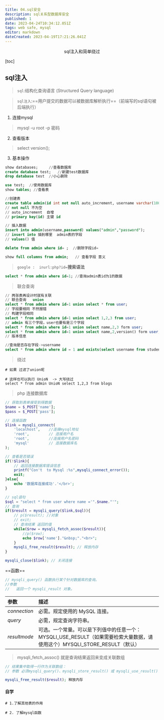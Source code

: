 ```yaml
---
title: 04.sql安全
description: sql关系型数据库安全
published: 1
date: 2023-04-24T10:34:12.051Z
tags: web safe, mysql
editor: markdown
dateCreated: 2023-04-19T17:21:26.041Z
---
```


<center>sql注入和简单绕过</center>

[toc]



## sql注入

> `sql`:结构化查询语言 (Structured Query language)

> `sql注入`:==用户提交的数据可以被数据库解析执行==（前端写的sql语句被后端执行）

1. 连接mysql

> mysql -u root -p    密码



2. 查看版本

> select version();



3. 基本操作

```sql
show databases;  	//查看数据库
create database test;   //新建test数据库  
drop database test  //小心删除

use test;  //使用数据库
show tables; //查看表

//创建表
create table admin(id int not null auto_increment, username varchar(100) not null, password varchar(100) not null, primary key(id));
// not null 不为空 
// auto_increment  自增
// primary key(id) 主键 id

// 插入数据
insert into admin(username,password) values("admin","password");
// insert into 插到哪里  admin表的字段
// values() 值

delete from admin where id= ;  //删除字段id=

show full columns from admin;   // 查看字段 意义
```

> `google :  inurl:php?id=`**搜索语法**



```sql 
select * from admin where id=1; //查询admin表id为1的数据

```

> 联合查询

```sql
// 两张表再设计时就有关联
// 联合查询   union
select * from admin where id=1 union select * from user;
// 字段要相同 不然报错
// 构建字段相同
select * from admin where id=1 union select 1,2,3 from user; 
// admin 有三个字段，user也要有是三个字段 
select * from admin where id=1 union select name,2,3 form user;
select * from admin where id=1 union select name,2,version() form user;
// 版本信息

//查询是否存在字段->username
select * from admin where id = 1 and exists(select username from student);
```

> 绕过

```shell
# 如果 过滤了union呢

# 这样也可以执行 UnioN  -> 大写绕过
select * from admin UnioN select 1,2,3 from blogs 
```





> php 连接数据库

```php
// 获取到表单接受到得数据
$name = $_POST['name'];
$pass = $_POST['pass'];

// 连接函数
$link = mysqli_connect(
    'localhost',    //连接mysql地址
    'root',         // 连接用户名
    'root',         //连接用户名密码
    'mysql'         // 连接数据库名
);

// 查看是否错误
if(!$link){
    // 返回连接数据库错误信息
    printf("Con't  to Mysql :%s",mysqli_connect_error());
    exit;
}else{
    echo '数据库连接成功'.'</br>';
}

// sql语句
$sql = "select * from user where name ='".$name."'";
// 查询
if($result = mysqli_query($link,$sql)){
    // p($result); //对象
    // exit;
    // 查询结果 返回的值
    while($row = mysqli_fetch_assoc($result)){
        //p($row);
        echo $row['name']."&nbsp;"."<br>";
    }
    mysqli_free_result($result); // 释放内存
}

mysqli_close($link); // 关闭连接
```

==函数==

```php
// mysqli_query() 函数执行某个针对数据库的查询。
//参数
//   返回一个 mysqli_result 对象。
```

| 参数         | 描述                                                         |
| :----------- | :----------------------------------------------------------- |
| *connection* | 必需。规定使用的 MySQL 连接。                                |
| *query*      | 必需，规定查询字符串。                                       |
| *resultmode* | 可选。一个常量。可以是下列值中的任意一个：MYSQLI_USE_RESULT（如果需要检索大量数据，请使用这个）MYSQLI_STORE_RESULT（默认） |

> mysqli_fetch_assoc()    就是查询结果返回来变成关联数组

```php
// 结果集中取得一行作为关联数组：
// 参数 必须mysqli_query()、mysqli_store_result() 或 mysqli_use_result() 返回的结果集标识符。

mysqli_free_result($result); 释放内存
```





#### 自学

```shell
# 1.了解其他表的作用

# 2. 了解mysql函数
```





















